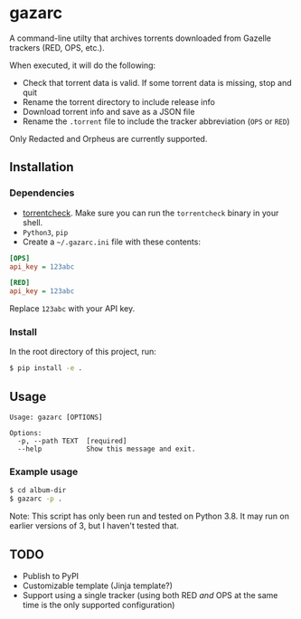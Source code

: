 # gazarc

A command-line utilty that archives torrents downloaded from Gazelle trackers (RED, OPS, etc.).

When executed, it will do the following:

- Check that torrent data is valid. If some torrent data is missing, stop and quit
- Rename the torrent directory to include release info
- Download torrent info and save as a JSON file
- Rename the `.torrent` file to include the tracker abbreviation (`OPS` or `RED`)

Only Redacted and Orpheus are currently supported.

## Installation

### Dependencies

- [torrentcheck](https://github.com/ximellon/torrentcheck). Make sure you can run the `torrentcheck` binary in your shell.
- `Python3`, `pip`
- Create a `~/.gazarc.ini` file with these contents:

```ini
[OPS]
api_key = 123abc

[RED]
api_key = 123abc
```

Replace `123abc` with your API key.

### Install

In the root directory of this project, run:

```bash
$ pip install -e .
```

## Usage

```
Usage: gazarc [OPTIONS]

Options:
  -p, --path TEXT  [required]
  --help           Show this message and exit.
```

### Example usage

```bash
$ cd album-dir
$ gazarc -p .
```

Note: This script has only been run and tested on Python 3.8. It may run on earlier versions of 3, but I haven't tested that.

## TODO

- Publish to PyPI
- Customizable template (Jinja template?)
- Support using a single tracker (using both RED *and* OPS at the same time is the only supported configuration)

